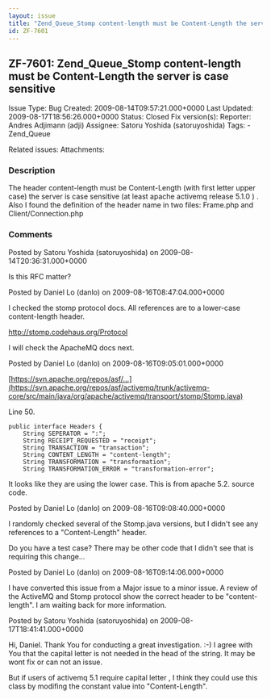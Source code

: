 ```yaml
---
layout: issue
title: "Zend_Queue_Stomp content-length must be Content-Length the server is case sensitive"
id: ZF-7601
---
```


ZF-7601: Zend\_Queue\_Stomp content-length must be Content-Length the server is case sensitive
----------------------------------------------------------------------------------------------

 Issue Type: Bug Created: 2009-08-14T09:57:21.000+0000 Last Updated: 2009-08-17T18:56:26.000+0000 Status: Closed Fix version(s): 
 Reporter:  Andres Adjimann (adji)  Assignee:  Satoru Yoshida (satoruyoshida)  Tags: - Zend\_Queue
 
 Related issues: 
 Attachments: 
### Description

The header content-length must be Content-Length (with first letter upper case) the server is case sensitive (at least apache activemq release 5.1.0 ) . Also I found the definition of the header name in two files: Frame.php and Client/Connection.php

 

 

### Comments

Posted by Satoru Yoshida (satoruyoshida) on 2009-08-14T20:36:31.000+0000

Is this RFC matter?

 

 

Posted by Daniel Lo (danlo) on 2009-08-16T08:47:04.000+0000

I checked the stomp protocol docs. All references are to a lower-case content-length header.

<http://stomp.codehaus.org/Protocol>

I will check the ApacheMQ docs next.

 

 

Posted by Daniel Lo (danlo) on 2009-08-16T09:05:01.000+0000

[https://svn.apache.org/repos/asf/…](https://svn.apache.org/repos/asf/activemq/trunk/activemq-core/src/main/java/org/apache/activemq/transport/stomp/Stomp.java)

Line 50.

 
    public interface Headers {
        String SEPERATOR = ":";
        String RECEIPT_REQUESTED = "receipt";
        String TRANSACTION = "transaction";
        String CONTENT_LENGTH = "content-length";
        String TRANSFORMATION = "transformation";
        String TRANSFORMATION_ERROR = "transformation-error";


It looks like they are using the lower case. This is from apache 5.2. source code.

 

 

Posted by Daniel Lo (danlo) on 2009-08-16T09:08:40.000+0000

I randomly checked several of the Stomp.java versions, but I didn't see any references to a "Content-Length" header.

Do you have a test case? There may be other code that I didn't see that is requiring this change...

 

 

Posted by Daniel Lo (danlo) on 2009-08-16T09:14:06.000+0000

I have converted this issue from a Major issue to a minor issue. A review of the ActiveMQ and Stomp protocol show the correct header to be "content-length". I am waiting back for more information.

 

 

Posted by Satoru Yoshida (satoruyoshida) on 2009-08-17T18:41:41.000+0000

Hi, Daniel. Thank You for conducting a great investigation. :-) I agree with You that the capital letter is not needed in the head of the string. It may be wont fix or can not an issue.

But if users of activemq 5.1 require capital letter , I think they could use this class by modifing the constant value into "Content-Length".

 

 